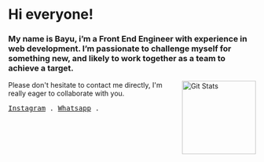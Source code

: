 <h1>
    Hi everyone!
</h1>
<h3>
    My name is Bayu, i’m a Front End Engineer with experience in web development. 
    I’m passionate to challenge myself for something new, and likely to work together as a team to achieve a target.
</h3>
<a href="https://github.com/setyantyuda">
    <img alt="Git Stats" 
        src="https://github-readme-stats.vercel.app/api?username=setyantyuda&count_private=true&include_all_commits=true&show_icons=true&theme=onedark" 
        align="right" 
        height="150" 
    />
</a>
<p>Please don't hesitate to contact me directly, I'm really eager to collaborate with you.</p>
<samp>
  <a href="https://instagram.com/im.yourtype">Instagram</a> . 
  <a href="https://wa.me/6282211768786">Whatsapp</a> . 
</samp>